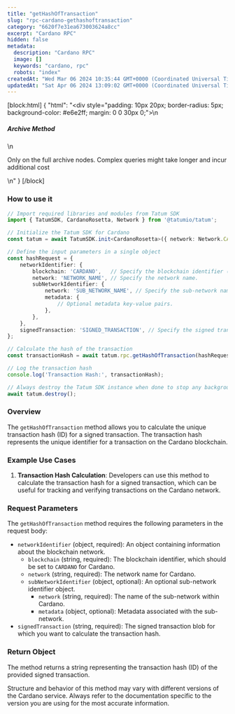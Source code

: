 ```yaml
---
title: "getHashOfTransaction"
slug: "rpc-cardano-gethashoftransaction"
category: "6620f7e31ea673003624a8cc"
excerpt: "Cardano RPC"
hidden: false
metadata: 
  description: "Cardano RPC"
  image: []
  keywords: "cardano, rpc"
  robots: "index"
createdAt: "Wed Mar 06 2024 10:35:44 GMT+0000 (Coordinated Universal Time)"
updatedAt: "Sat Apr 06 2024 13:09:02 GMT+0000 (Coordinated Universal Time)"
---
```

[block:html]
{
  "html": "<div style=\"padding: 10px 20px; border-radius: 5px; background-color: #e6e2ff; margin: 0 0 30px 0;\">\n  <h5>Archive Method</h5>\n  <p>Only on the full archive nodes. Complex queries might take longer and incur additional cost</p>\n</div>"
}
[/block]


### How to use it

```typescript
// Import required libraries and modules from Tatum SDK
import { TatumSDK, CardanoRosetta, Network } from '@tatumio/tatum';

// Initialize the Tatum SDK for Cardano
const tatum = await TatumSDK.init<CardanoRosetta>({ network: Network.CARDANO_ROSETTA });

// Define the input parameters in a single object
const hashRequest = {
    networkIdentifier: {
        blockchain: 'CARDANO',   // Specify the blockchain identifier ('CARDANO' for Cardano).
        network: 'NETWORK_NAME', // Specify the network name.
        subNetworkIdentifier: {
            network: 'SUB_NETWORK_NAME', // Specify the sub-network name (optional).
            metadata: {
                // Optional metadata key-value pairs.
            },
        },
    },
    signedTransaction: 'SIGNED_TRANSACTION', // Specify the signed transaction blob.
};

// Calculate the hash of the transaction
const transactionHash = await tatum.rpc.getHashOfTransaction(hashRequest);

// Log the transaction hash
console.log('Transaction Hash:', transactionHash);

// Always destroy the Tatum SDK instance when done to stop any background processes
await tatum.destroy();
```

### Overview

The `getHashOfTransaction` method allows you to calculate the unique transaction hash (ID) for a signed transaction. The transaction hash represents the unique identifier for a transaction on the Cardano blockchain.

### Example Use Cases

1. **Transaction Hash Calculation**: Developers can use this method to calculate the transaction hash for a signed transaction, which can be useful for tracking and verifying transactions on the Cardano network.

### Request Parameters

The `getHashOfTransaction` method requires the following parameters in the request body:

- `networkIdentifier` (object, required): An object containing information about the blockchain network.
  - `blockchain` (string, required): The blockchain identifier, which should be set to `CARDANO` for Cardano.
  - `network` (string, required): The network name for Cardano.
  - `subNetworkIdentifier` (object, optional): An optional sub-network identifier object.
    - `network` (string, required): The name of the sub-network within Cardano.
    - `metadata` (object, optional): Metadata associated with the sub-network.
- `signedTransaction` (string, required): The signed transaction blob for which you want to calculate the transaction hash.

### Return Object

The method returns a string representing the transaction hash (ID) of the provided signed transaction.

Structure and behavior of this method may vary with different versions of the Cardano service. Always refer to the documentation specific to the version you are using for the most accurate information.

